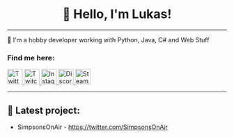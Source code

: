 <h1 align=center>👋 Hello, I'm Lukas!</h1>

---

💙 I'm a hobby developer working with Python, Java, C# and Web Stuff

### Find me here:

<a href="https://twitter.com/derLesh">
  <img alt="Twitter" width="35px" src="https://www.flaticon.com/svg/static/icons/svg/2111/2111703.svg" />
</a>
<a href="https://twitch.tv/Lesh">
  <img alt="Twitch" width="35px" src="https://www.flaticon.com/svg/static/icons/svg/2111/2111691.svg" />
</a>
<a href="https://instagram.com/derLesh">
  <img alt="Instagram" width="35px" src="https://www.flaticon.com/svg/static/icons/svg/2111/2111421.svg" />
</a>
<a href="https://discord.com/invite/5cyqjrP">
  <img alt="Discord" width="35px" src="https://www.flaticon.com/svg/static/icons/svg/2111/2111310.svg" />
</a>
<a href="https://steamcommunity.com/id/derLesh">
  <img alt="Steam" width="35px" src="https://www.flaticon.com/svg/static/icons/svg/2111/2111643.svg" />
</a>


---

## 🔧 Latest project:

- SimpsonsOnAir - https://twitter.com/SimpsonsOnAir



<!--
**derLesh/derLesh** is a ✨ _special_ ✨ repository because its `README.md` (this file) appears on your GitHub profile.

Here are some ideas to get you started:

- 🔭 I’m currently working on ...
- 🌱 I’m currently learning ...
- 👯 I’m looking to collaborate on ...
- 🤔 I’m looking for help with ...
- 💬 Ask me about ...
- 📫 How to reach me: ...
- 😄 Pronouns: ...
- ⚡ Fun fact: ...
-->
